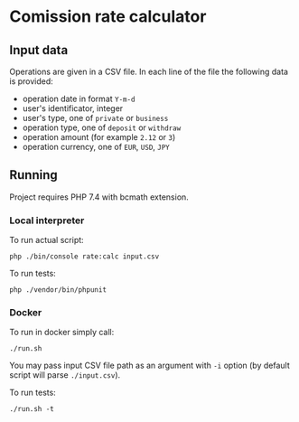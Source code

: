 # Comission rate calculator

## Input data

Operations are given in a CSV file. In each line of the file the following data is provided:

 - operation date in format `Y-m-d`
 - user's identificator, integer
 - user's type, one of `private` or `business`
 - operation type, one of `deposit` or `withdraw`
 - operation amount (for example `2.12` or `3`)
 - operation currency, one of `EUR`, `USD`, `JPY`

## Running

Project requires PHP 7.4 with bcmath extension.

### Local interpreter
To run actual script:

```
php ./bin/console rate:calc input.csv
```

To run tests:

```
php ./vendor/bin/phpunit
```

### Docker
To run in docker simply call:

```
./run.sh
```

You may pass input CSV file path as an argument with `-i` option (by default script will parse `./input.csv`).

To run tests:
```
./run.sh -t
```
